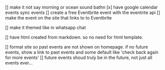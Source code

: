 [] make it not say morning or ocean sound bathn
[x] have google calendar events sync events
  [] create a free Eventbrite event with the eventrite api
  [] make the event on the site that links to to Eventbrite
  
  
  [] make it themed like in whatsapp chat
  
  [] have html created from markdown. so no need for html template.
  
[] format site so past events are not shown on homepage. if no future events, show a link to past events and some default like 'check back again for more events'
[] future events shoud truly be in the future, not just all events ever...


